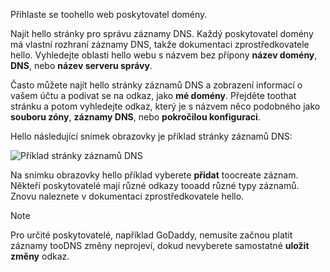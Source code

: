 Přihlaste se toohello web poskytovatel domény.

Najít hello stránky pro správu záznamy DNS. Každý poskytovatel domény má vlastní rozhraní záznamy DNS, takže dokumentaci zprostředkovatele hello. Vyhledejte oblasti hello webu s názvem bez přípony **název domény**, **DNS**, nebo **název serveru správy**. 

Často můžete najít hello stránky záznamů DNS a zobrazení informací o vašem účtu a podívat se na odkaz, jako **mé domény**. Přejděte toothat stránku a potom vyhledejte odkaz, který je s názvem něco podobného jako **souboru zóny**, **záznamy DNS**, nebo **pokročilou konfiguraci**.

Hello následující snímek obrazovky je příklad stránky záznamů DNS:

![Příklad stránky záznamů DNS](./media/app-service-web-access-dns-records-no-h/example-record-ui.png)

Na snímku obrazovky hello příklad vyberete **přidat** toocreate záznam. Někteří poskytovatelé mají různé odkazy tooadd různé typy záznamů. Znovu naleznete v dokumentaci zprostředkovatele hello.

> [!NOTE]
> Pro určité poskytovatelé, například GoDaddy, nemusíte začnou platit záznamy tooDNS změny neprojeví, dokud nevyberete samostatné **uložit změny** odkaz. 
